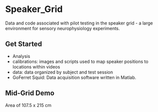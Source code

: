 # Speaker_Grid

Data and code associated with pilot testing in the speaker grid - a large environment for sensory neurophysiology experiments.

## Get Started

* Analysis
* calibrations: images and scripts used to map speaker positions to locations within videos
* data: data organized by subject and test session
* GoFerret Squid: Data acquisition software written in Matlab.


## Mid-Grid Demo

Area of 107.5 x 215 cm 
